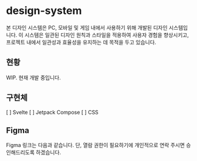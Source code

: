 # design-system
본 디자인 시스템은 PC, 모바일 및 게임 내에서 사용하기 위해 개발된 디자인 시스템입니다. 이 시스템은 일관된 디자인 원칙과 스타일을 적용하여 사용자 경험을 향상시키고, 프로젝트 내에서 일관성과 효율성을 유지하는 데 목적을 두고 있습니다.

## 현황
WIP. 현재 개발 중입니다.

## 구현체
[ ] Svelte
[ ] Jetpack Compose
[ ] CSS

## Figma
Figma 링크는 다음과 같습니다. 단, 열람 권한이 필요하기에 개인적으로 연락 주시면 승인해드리도록 하겠습니다.